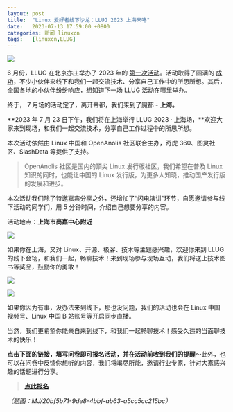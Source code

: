 ```yaml
---
layout: post
title:	"Linux 爱好者线下沙龙：LLUG 2023 上海来咯"
date:	2023-07-13 17:59:00 +0800 
categories:	新闻 linuxcn 
tags:	[linuxcn,LLUG]
---
```



![](/Asserts/Images//attachment/album/202307/13/175932ck8w40w08eehj4p9.jpg)


6 月份，LLUG 在北京亦庄举办了 2023 年的 [第一次活动](/article-15883-1.html)。活动取得了圆满的 [成功](/article-15929-1.html)，不少小伙伴来线下和我们一起交流技术、分享自己工作中的所思所想。其后，全国各地的小伙伴纷纷响应，想知道下一场 LLUG 活动在哪里举办。


终于， 7 月场的活动定了，离开帝都，我们来到了魔都 - **上海。**


**2023 年 7 月 23 日下午，我们将在上海举行 LLUG 2023 · 上海场，**欢迎大家来到现场，和我们一起交流技术，分享自己工作过程中的所思所想。


本次活动依然由 Linux 中国和 OpenAnolis 社区联合主办，奇虎 360、图灵社区、SlashData 等提供了支持。



> OpenAnolis 社区是国内的顶尖 Linux 发行版社区，我们希望在普及 Linux 知识的同时，也能让中国的 Linux 发行版，为更多人知晓，推动国产发行版的发展和进步。


本次活动我们除了特邀嘉宾分享之外，还增加了“闪电演讲”环节，自愿邀请参与线下活动的同学们，用 5 分钟时间，介绍自己想要分享的内容。


活动地点：**上海市尚嘉中心附近**


![](/Asserts/Images//attachment/album/202307/13/180026xxjdxddeaajwzxdd.jpg)


如果你在上海，又对 Linux、开源、极客、技术等主题感兴趣，欢迎你来到 LLUG 的线下会场，和我们一起，畅聊技术！来到现场参与现场互动，我们将送上技术图书等奖品，鼓励你的勇敢！


![](/Asserts/Images//attachment/album/202307/13/180033y05b2s29u0p8qxrb.jpg)


![](/Asserts/Images//attachment/album/202307/13/175945ynanw84mi1ngbxa5.jpg)


如果你因为有事，没办法来到线下，那也没问题，我们的活动也会在 Linux 中国视频号、Linux 中国 B 站账号等开启同步直播。


当然，我们更希望你能亲自来到线下，和我们一起畅聊技术！感受久违的当面聊技术的快乐！


**点击下面的链接，填写问卷即可报名活动，并在活动前收到我们的提醒**～此外，也可以在问卷中反馈你想听的内容，我们将竭尽所能，邀请行业专家，针对大家感兴趣的话题进行分享。



> 
> **[点此报名](https://jinshuju.net/f/R1YHy0)**
> 
> 
> 


*（题图：MJ/20bf5b71-9de8-4bbf-ab63-a5cc5cc215bc）*
